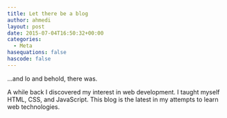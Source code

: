 ```yaml
---
title: Let there be a blog
author: ahmedi
layout: post
date: 2015-07-04T16:50:32+00:00
categories:
  - Meta
hasequations: false
hascode: false
---
```

&#8230;and lo and behold, there was.

A while back I discovered my interest in web development. I taught myself HTML, CSS, and JavaScript. This blog is the latest in my attempts to learn web technologies.
